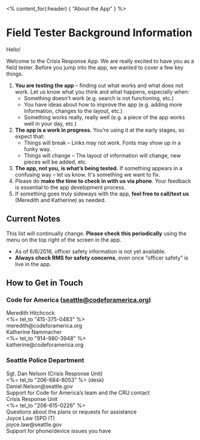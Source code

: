 <% content_for(:header) { "About the App" } %>

# Field Tester Background Information

Hello!

Welcome to the Crisis Response App.
We are really excited to have you as a field tester.
Before you jump into the app,
we wanted to cover a few key things.

1. **You are testing the app** –
    finding out what works and what does not work.
    Let us know what you think and what happens, especially when:
    * Something doesn't work (e.g. search is not functioning, etc.)
    * You have ideas about how to improve the app
  (e.g. adding more information, changes to the layout, etc.)
    * Something works really, really well
  (e.g. a piece of the app works well in your day, etc.)
1. **The app is a work in progress.**
    You’re using it at the early stages, so expect that:
    * Things will break –
      Links may not work.
      Fonts may show up in a funky way.
    * Things will change –
      The layout of information will change,
      new pieces will be added,
      etc.
1. **The app, not you, is what’s being tested.**
    If something appears in a confusing way – let us know.
    It's something we want to fix.
1. Please do **make the time to check in with us via phone**.
    Your feedback is essential to the app development process.
1. If something goes truly sideways with the app,
    **feel free to call/text us** (Meredith and Katherine) as needed.


<h2 class="red">Current Notes</h2>

This list will continually change.
**Please check this periodically**
using the menu on the top right of the screen in the app.

* As of 6/6/2016, officer safety information is not yet available.
* **Always check RMS for safety concerns**,
  even once “officer safety” is live in the app.

## How to Get in Touch

### Code for America (seattle@codeforamerica.org)

<div class="about-page-contact">
Meredith Hitchcock<br/>
<%= tel_to "415-375-0483" %><br/>
meredith@codeforamerica.org
</div>

<div class="about-page-contact">
Katherine Nammacher<br/>
<%= tel_to "914-980-3948" %><br/>
katherine@codeforamerica.org
</div>


### Seattle Police Department

<div class="about-page-contact">
Sgt. Dan Nelson (Crisis Response Unit)<br/>
<%= tel_to "206-684-8053" %> (desk)<br/>
Daniel.Nelson@seattle.gov<br/>
<span class="secondary-text">
Support for Code for America’s team and the CRU contact
</span>
</div>

<div class="about-page-contact">
Crisis Response Unit<br/>
<%= tel_to "206-615-0226" %><br/>
<span class="secondary-text">
Questions about the plans or requests for assistance
</span>
</div>

<div class="about-page-contact">
Joyce Law (SPD IT)<br/>
joyce.law@seattle.gov<br/>
<span class="secondary-text">
Support for phone/device issues you have
</span>
</div>
